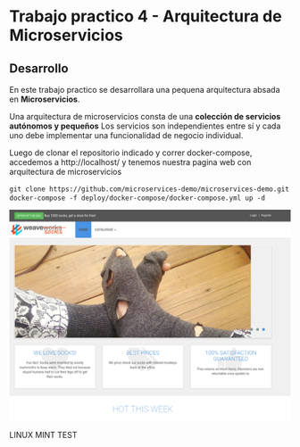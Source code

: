 # Trabajo practico 4 - Arquitectura de Microservicios

## Desarrollo

En este trabajo practico se desarrollara una pequena arquitectura absada en **Microservicios**.

Una arquitectura de microservicios consta de una **colección de servicios autónomos y pequeños** Los servicios son independientes entre sí y cada uno debe implementar una funcionalidad de negocio individual.

Luego de clonar el repositorio indicado y correr docker-compose, accedemos a http://localhost/ y tenemos nuestra pagina web con arquitectura de microservicios

```
git clone https://github.com/microservices-demo/microservices-demo.git
docker-compose -f deploy/docker-compose/docker-compose.yml up -d
```

![](screenshots/tp4-1.png)

LINUX MINT TEST